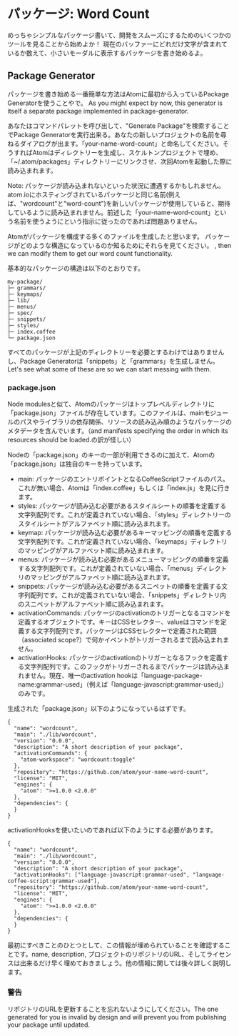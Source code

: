 # パッケージ: Word Count

めっちゃシンプルなパッケージ書いて、開発をスムーズにするためのいくつかのツールを見ることから始めよか！
現在のバッファーにどれだけ文字が含まれているか数えて、小さいモーダルに表示するパッケージを書き始めるよ。


## Package Generator

パッケージを書き始める一番簡単な方法はAtomに最初から入っているPackage Generatorを使うことやで。
As you might expect by now, this generator is itself a separate package implemented in package-generator.

あなたはコマンドパレットを呼び出して、"Generate Package"を検索することでPackage Generatorを実行出来る。あなたの新しいプロジェクトの名前を尋ねるダイアログが出ます。「your-name-word-count」と命名してください。そうすればAtomはディレクトリーを生成し、スケルトンプロジェクトで埋め、「~/.atom/packages」ディレクトリーにリンクさせ、次回Atomを起動した際に読み込まれます。

Note: パッケージが読み込まれないといった状況に遭遇するかもしれません。atom.ioにホスティングされているパッケージと同じ名前(例えば、"wordcount"と"word-count")を新しいパッケージが使用していると、期待しているように読み込まれません。前述した「your-name-word-count」という名前を使うようにという指示に従ったのであれば問題ありません。

Atomがパッケージを構成する多くのファイルを生成したと思います。
パッケージがどのような構造になっているのか知るためにそれらを見てください。
, then we can modify them to get our word count functionality.


基本的なパッケージの構造は以下のとおりです。

```
my-package/
├─ grammars/
├─ keymaps/
├─ lib/
├─ menus/
├─ spec/
├─ snippets/
├─ styles/
├─ index.coffee
└─ package.json
```


すべてのパッケージが上記のディレクトリーを必要とするわけではありませんし、Package Generatorは「snippets」と「grammars」を生成しません。Let's see what some of these are so we can start messing with them.


### package.json

Node modulesと似て、Atomのパッケージはトップレベルディレクトリに「package.json」ファイルが存在しています。このファイルは、mainモジュールのパスやライブラリの依存関係、リソースの読み込み順のようなパッケージのメタデータを含んでいます。（and manifests specifying the order in which its resources should be loaded.の訳が怪しい）


Nodeの「package.json」のキーの一部が利用できるのに加えて、Atomの「package.json」は独自のキーを持っています。


+ main: パッケージのエントリポイントとなるCoffeeScriptファイルのパス。これが無い場合、Atomは「index.coffee」もしくは「index.js」を見に行きます。
+ styles: パッケージが読み込む必要があるスタイルシートの順番を定義する文字列配列です。これが定義されていない場合、「styles」ディレクトリーのスタイルシートがアルファベット順に読み込まれます。
+ keymap: パッケージが読み込む必要があるキーマッピングの順番を定義する文字列配列です。これが定義されていない場合、「keymaps」ディレクトリのマッピングがアルファベット順に読み込まれます。
+ menus: パッケージが読み込む必要があるメニューマッピングの順番を定義する文字列配列です。これが定義されていない場合、「menus」ディレクトリのマッピングがアルファベット順に読み込まれます。
+ snippets: パッケージが読み込む必要があるスニペットの順番を定義する文字列配列です。これが定義されていない場合、「snippets」ディレクトリ内のスニペットがアルファベット順に読み込まれます。
+ activationCommands: パッケージのactivationのトリガーとなるコマンドを定義するオブジェクトです。キーはCSSセレクター、valueはコマンドを定義する文字列配列です。パッケージはCSSセレクターで定義された範囲（associated scope?）で何かイベントがトリガーされるまで読み込まれません。
+ activationHooks: パッケージのactivationのトリガーとなるフックを定義する文字列配列です。このフックがトリガーされるまでパッケージは読み込まれません。現在、唯一のactivation hookは「language-package-name:grammar-used」（例えば「language-javascript:grammar-used」）のみです。



生成された「package.json」以下のようになっているはずです。

```
{
  "name": "wordcount",
  "main": "./lib/wordcount",
  "version": "0.0.0",
  "description": "A short description of your package",
  "activationCommands": {
    "atom-workspace": "wordcount:toggle"
  },
  "repository": "https://github.com/atom/your-name-word-count",
  "license": "MIT",
  "engines": {
    "atom": ">=1.0.0 <2.0.0"
  },
  "dependencies": {
  }
}
```

activationHooksを使いたいのであれば以下のようにする必要があります。

```
{
  "name": "wordcount",
  "main": "./lib/wordcount",
  "version": "0.0.0",
  "description": "A short description of your package",
  "activationHooks": ["language-javascript:grammar-used", "language-coffee-script:grammar-used"],
  "repository": "https://github.com/atom/your-name-word-count",
  "license": "MIT",
  "engines": {
    "atom": ">=1.0.0 <2.0.0"
  },
  "dependencies": {
  }
}
```

最初にすべきことのひとつとして、この情報が埋められていることを確認することです。name, description, プロジェクトのリポジトリのURL、そしてライセンスは出来るだけ早く埋めておきましょう。他の情報に関しては後々詳しく説明します。


### 警告

リポジトリのURLを更新することを忘れないようにしてください。The one generated for you is invalid by design and will prevent you from publishing your package until updated.
